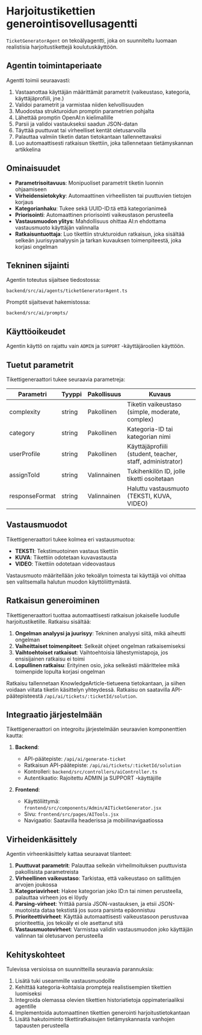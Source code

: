 # Harjoitustikettien generointisovellusagentti

`TicketGeneratorAgent` on tekoälyagentti, joka on suunniteltu luomaan realistisia harjoitustikettejä koulutuskäyttöön.

## Agentin toimintaperiaate

Agentti toimii seuraavasti:
1. Vastaanottaa käyttäjän määrittämät parametrit (vaikeustaso, kategoria, käyttäjäprofiili, jne.)
2. Validoi parametrit ja varmistaa niiden kelvollisuuden
3. Muodostaa strukturoidun promptin parametrien pohjalta
4. Lähettää promptin OpenAI:n kielimallille
5. Parsii ja validoi vastaukseksi saadun JSON-datan
6. Täyttää puuttuvat tai virheelliset kentät oletusarvoilla
7. Palauttaa valmiin tiketin datan tietokantaan tallennettavaksi
8. Luo automaattisesti ratkaisun tikettiin, joka tallennetaan tietämyskannan artikkelina

## Ominaisuudet

- **Parametrisoitavuus**: Monipuoliset parametrit tiketin luonnin ohjaamiseen
- **Virheidensietokyky**: Automaattinen virheellisten tai puuttuvien tietojen korjaus
- **Kategorianhaku**: Tukee sekä UUID-ID:tä että kategorianimeä
- **Priorisointi**: Automaattinen priorisointi vaikeustason perusteella
- **Vastausmuodon ylitys**: Mahdollisuus ohittaa AI:n ehdottama vastausmuoto käyttäjän valinnalla
- **Ratkaisuntuottaja**: Luo tikettiin strukturoidun ratkaisun, joka sisältää selkeän juurisyyanalyysin ja tarkan kuvauksen toimenpiteestä, joka korjasi ongelman

## Tekninen sijainti

Agentin toteutus sijaitsee tiedostossa:
```
backend/src/ai/agents/ticketGeneratorAgent.ts
```

Promptit sijaitsevat hakemistossa:
```
backend/src/ai/prompts/
```

## Käyttöoikeudet

Agentin käyttö on rajattu vain `ADMIN` ja `SUPPORT` -käyttäjäroolien käyttöön.

## Tuetut parametrit

Tikettigeneraattori tukee seuraavia parametreja:

| Parametri | Tyyppi | Pakollisuus | Kuvaus |
|-----------|--------|-------------|--------|
| complexity | string | Pakollinen | Tiketin vaikeustaso (simple, moderate, complex) |
| category | string | Pakollinen | Kategoria-ID tai kategorian nimi |
| userProfile | string | Pakollinen | Käyttäjäprofiili (student, teacher, staff, administrator) |
| assignToId | string | Valinnainen | Tukihenkilön ID, jolle tiketti osoitetaan |
| responseFormat | string | Valinnainen | Haluttu vastausmuoto (TEKSTI, KUVA, VIDEO) |

## Vastausmuodot

Tikettigeneraattori tukee kolmea eri vastausmuotoa:
- **TEKSTI**: Tekstimuotoinen vastaus tikettiin
- **KUVA**: Tikettiin odotetaan kuvavastausta
- **VIDEO**: Tikettiin odotetaan videovastaus

Vastausmuoto määritellään joko tekoälyn toimesta tai käyttäjä voi ohittaa sen valitsemalla halutun muodon käyttöliittymästä.

## Ratkaisun generoiminen

Tikettigeneraattori tuottaa automaattisesti ratkaisun jokaiselle luodulle harjoitustiketille. Ratkaisu sisältää:

1. **Ongelman analyysi ja juurisyy**: Tekninen analyysi siitä, mikä aiheutti ongelman
2. **Vaiheittaiset toimenpiteet**: Selkeät ohjeet ongelman ratkaisemiseksi
3. **Vaihtoehtoiset ratkaisut**: Vaihtoehtoisia lähestymistapoja, jos ensisijainen ratkaisu ei toimi
4. **Lopullinen ratkaisu**: Erityinen osio, joka selkeästi määrittelee mikä toimenpide lopulta korjasi ongelman

Ratkaisu tallennetaan KnowledgeArticle-tietueena tietokantaan, ja siihen voidaan viitata tiketin käsittelyn yhteydessä. Ratkaisu on saatavilla API-päätepisteestä `/api/ai/tickets/:ticketId/solution`.

## Integraatio järjestelmään

Tikettigeneraattori on integroitu järjestelmään seuraavien komponenttien kautta:

1. **Backend**:
   - API-päätepiste: `/api/ai/generate-ticket`
   - Ratkaisun API-päätepiste: `/api/ai/tickets/:ticketId/solution`
   - Kontrolleri: `backend/src/controllers/aiController.ts`
   - Autentikaatio: Rajoitettu ADMIN ja SUPPORT -käyttäjille

2. **Frontend**:
   - Käyttöliittymä: `frontend/src/components/Admin/AITicketGenerator.jsx`
   - Sivu: `frontend/src/pages/AITools.jsx`
   - Navigaatio: Saatavilla headerissa ja mobiilinavigaatiossa

## Virheidenkäsittely

Agentin virheenkäsittely kattaa seuraavat tilanteet:

1. **Puuttuvat parametrit**: Palauttaa selkeän virheilmoituksen puuttuvista pakollisista parametreista
2. **Virheellinen vaikeustaso**: Tarkistaa, että vaikeustaso on sallittujen arvojen joukossa
3. **Kategoriavirheet**: Hakee kategorian joko ID:n tai nimen perusteella, palauttaa virheen jos ei löydy
4. **Parsing-virheet**: Yrittää parsia JSON-vastauksen, ja etsii JSON-muotoista dataa tekstistä jos suora parsinta epäonnistuu
5. **Prioriteettivirheet**: Käyttää automaattisesti vaikeustasoon perustuvaa prioriteettia, jos tekoäly ei ole asettanut sitä
6. **Vastausmuotovirheet**: Varmistaa validin vastausmuodon joko käyttäjän valinnan tai oletusarvon perusteella

## Kehityskohteet

Tulevissa versioissa on suunnitteilla seuraavia parannuksia:

1. Lisätä tuki useammille vastausmuodoille
2. Kehittää kategoria-kohtaisia prompteja realistisempien tikettien luomiseksi
3. Integroida olemassa olevien tikettien historiatietoja oppimateriaaliksi agentille
4. Implementoida automaattinen tikettien generointi harjoitustietokantaan 
5. Lisätä hakutoiminto tikettiratkaisujen tietämyskannasta vanhojen tapausten perusteella 